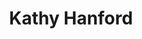 ---
first_name: Kathy
last_name: Hanford
title: Kathy Hanford
organizations:
- name: University of Nebraska - Lincoln
superuser: no
---